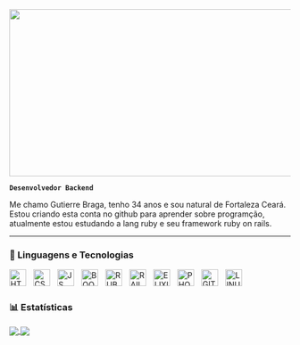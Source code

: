 <div align="center">
  <img src="https://media3.giphy.com/media/v1.Y2lkPTc5MGI3NjExdTk4ZDV3eTltN3VmdnA3dWhqZWVjZ3pvbHQ2dmx5bDJrYWd3ZXpzayZlcD12MV9pbnRlcm5hbF9naWZfYnlfaWQmY3Q9cw/smGCEo5zsAXtK4bqAT/giphy.gif" width="600" height="300"/>
</div>

**`Desenvolvedor Backend`**

Me chamo Gutierre Braga, tenho 34 anos e sou natural de Fortaleza Ceará. Estou criando esta conta no github para aprender sobre programção, atualmente estou estudando a lang ruby e seu framework ruby on rails.

---

### 🤖 Linguagens e Tecnologias

<img 
    align="left" 
    alt="HTML"
    title="HTML" 
    width="30px" 
    style="padding-right: 10px;" 
    src="https://cdn.jsdelivr.net/gh/devicons/devicon@latest/icons/html5/html5-original.svg" 
/>
<img 
    align="left" 
    alt="CSS" 
    title="CSS"
    width="30px" 
    style="padding-right: 10px;" 
    src="https://cdn.jsdelivr.net/gh/devicons/devicon@latest/icons/css3/css3-original.svg" 
/>
<img
    align="left" 
    alt="JS" 
    title="JS"
    width="30px" 
    style="padding-right: 10px;"
    src="https://cdn.jsdelivr.net/gh/devicons/devicon@latest/icons/javascript/javascript-original.svg"
/>
<img
    align="left" 
    alt="BOOTSTRAP" 
    title="BOOTSTRAP"
    width="30px" 
    style="padding-right: 10px;"
    src="https://cdn.jsdelivr.net/gh/devicons/devicon@latest/icons/bootstrap/bootstrap-original-wordmark.svg" 
/>
<img 
    align="left" 
    alt="RUBY" 
    title="RUBY"
    width="30px" 
    style="padding-right: 10px;" 
    src="https://cdn.jsdelivr.net/gh/devicons/devicon@latest/icons/ruby/ruby-plain.svg"
/>
<img 
    align="left" 
    alt="RAILS"
    title="RAILS"
    width="30px" 
    style="padding-right: 10px;" 
    src="https://cdn.jsdelivr.net/gh/devicons/devicon@latest/icons/rails/rails-plain.svg"
/>
<img
    align="left" 
    alt="ELIXIR"
    title="ELIXIR"
    width="30px" 
    style="padding-right: 10px;"
    src="https://cdn.jsdelivr.net/gh/devicons/devicon@latest/icons/elixir/elixir-original.svg" 
/>
<img 
    align="left" 
    alt="PHOENIX"
    title="PHOENIX"
    width="30px" 
    style="padding-right: 10px;"
    src="https://cdn.jsdelivr.net/gh/devicons/devicon@latest/icons/phoenix/phoenix-original.svg" 
/>
<img 
    align="left" 
    alt="GIT" 
    title="GIT"
    width="30px" 
    style="padding-right: 10px;" 
    src="https://cdn.jsdelivr.net/gh/devicons/devicon@latest/icons/git/git-original.svg" 
/>
<img
  align="left" 
  alt="LINUX" 
  title="LINUX"
  width="30px" 
  style="padding-right: 10px;"
  src="https://cdn.jsdelivr.net/gh/devicons/devicon@latest/icons/linux/linux-original.svg" 
/>


<br/>
<br/>

### 📊 Estatísticas

<a href="https://github.com/anuraghazra/github-readme-stats">
  <img align="center" src="https://github-readme-stats.vercel.app/api/pin/?username=Braga-Gutierre&repo=github-readme-stats" />
</a>
<a href="https://github.com/anuraghazra/convoychat">
  <img align="center" src="https://github-readme-stats.vercel.app/api/pin/?username=Braga-Gutierre&repo=convoychat" />
</a>
